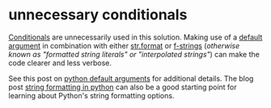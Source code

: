 # unnecessary conditionals

[Conditionals][conditionals] are unnecessarily used in this solution.
Making use of a [default argument][default argument] in combination with either [str.format][str.format] or [f-strings][f-strings] (_otherwise known as "formatted string literals" or "interpolated strings"_) can make the code clearer and less verbose.

See this post on [python default arguments][python default arguments] for additional details.
The blog post [string formatting in python][string formatting in python] can also be a good starting point for learning about Python's string formatting options.

[conditionals]: https://github.com/exercism/python/blob/main/concepts/conditionals/introduction.md
[str.format]: https://docs.python.org/3/library/stdtypes.html#str.format
[f-strings]: https://docs.python.org/3/reference/lexical_analysis.html#formatted-string-literals
[default argument]: https://docs.python.org/3/tutorial/controlflow.html#default-argument-values
[python default arguments]: https://blog.finxter.com/python-default-arguments/
[string formatting in python]: https://realpython.com/python-string-formatting/

